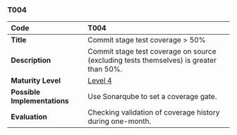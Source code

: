 ### T004

| **Code**           | **T004** |
| :--                | :--      |
| **Title**          | Commit stage test coverage > 50% |
| **Description**    | Commit stage test coverage on source (excluding tests themselves) is greater than 50%. |
| **Maturity Level** | [Level 4](/levels#level-4) |
| **Possible Implementations** | Use Sonarqube to set a coverage gate. |
| **Evaluation**     | Checking validation of coverage history during one-month. |
